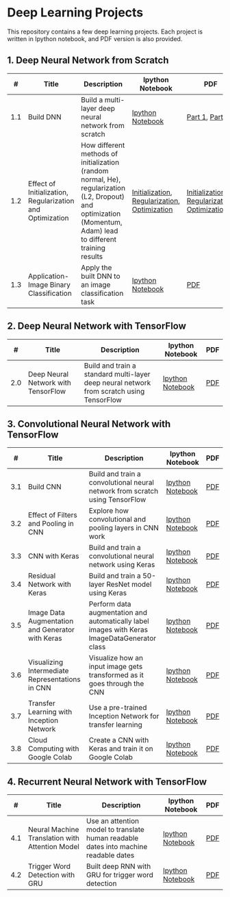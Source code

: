 # Deep Learning Projects

This repository contains a few deep learning projects. Each project is written in Ipython notebook, and PDF version is also provided.

## 1. Deep Neural Network from Scratch
|#|Title|Description|Ipython Notebook|PDF|
|-|-----|----------|--------|---------|
|1.1|Build DNN|Build a multi-layer deep neural network from scratch|[Ipython Notebook](https://github.com/boyhhy88/deep-learning/blob/master/1.%20Deep%20Neural%20Network%20from%20Scratch/1.%20Build%20DNN/Ipython%20Notebook/Deep%20Neural%20Network%20from%20Scratch.ipynb)|[Part 1](https://github.com/boyhhy88/deep-learning/blob/master/1.%20Deep%20Neural%20Network%20from%20Scratch/1.%20Build%20DNN/Ipython%20Notebook%20in%20PDF/Deep%20Neural%20Network%20from%20Scratch%20-%20Part%20I.pdf), [Part 2](https://github.com/boyhhy88/deep-learning/blob/master/1.%20Deep%20Neural%20Network%20from%20Scratch/1.%20Build%20DNN/Ipython%20Notebook%20in%20PDF/Deep%20Neural%20Network%20from%20Scratch%20-%20Part%20II.pdf)|
|1.2|Effect of Initialization, Regularization and Optimization|How different methods of initialization (random normal, He), regularization (L2, Dropout) and optimization (Momentum, Adam) lead to different training results|[Initialization](https://github.com/boyhhy88/deep-learning/blob/master/1.%20Deep%20Neural%20Network%20from%20Scratch/2.%20Effect%20of%20Initialization%2C%20Regularization%20and%20Optimization/Ipython%20Notebook/Effect%20of%20Different%20Initialization%20Methods.ipynb), [Regularization](https://github.com/boyhhy88/deep-learning/blob/master/1.%20Deep%20Neural%20Network%20from%20Scratch/2.%20Effect%20of%20Initialization%2C%20Regularization%20and%20Optimization/Ipython%20Notebook/Effect%20of%20Different%20Regularization%20Methods.ipynb), [Optimization](https://github.com/boyhhy88/deep-learning/blob/master/1.%20Deep%20Neural%20Network%20from%20Scratch/2.%20Effect%20of%20Initialization%2C%20Regularization%20and%20Optimization/Ipython%20Notebook/Effect%20of%20Different%20Optimization%20Methods.ipynb)|[Initialization](https://github.com/boyhhy88/deep-learning/blob/master/1.%20Deep%20Neural%20Network%20from%20Scratch/2.%20Effect%20of%20Initialization%2C%20Regularization%20and%20Optimization/Ipython%20Notebook%20in%20PDF/Effect%20of%20Different%20Initialization%20Methods.pdf), [Regularization](https://github.com/boyhhy88/deep-learning/blob/master/1.%20Deep%20Neural%20Network%20from%20Scratch/2.%20Effect%20of%20Initialization%2C%20Regularization%20and%20Optimization/Ipython%20Notebook%20in%20PDF/Effect%20of%20Different%20Regularization%20Methods.pdf), [Optimization](https://github.com/boyhhy88/deep-learning/blob/master/1.%20Deep%20Neural%20Network%20from%20Scratch/2.%20Effect%20of%20Initialization%2C%20Regularization%20and%20Optimization/Ipython%20Notebook%20in%20PDF/Effect%20of%20Different%20Optimization%20Methods.pdf)|
|1.3|Application-Image Binary Classification|Apply the built DNN to an image classification task|[Ipython Notebook](https://github.com/boyhhy88/deep-learning/blob/master/1.%20Deep%20Neural%20Network%20from%20Scratch/3.%20Application%20-%20Image%20Binary%20Classification/Ipython%20Notebook/Image%20Binary%20Classification.ipynb)|[PDF](https://github.com/boyhhy88/deep-learning/blob/master/1.%20Deep%20Neural%20Network%20from%20Scratch/3.%20Application%20-%20Image%20Binary%20Classification/Ipython%20Notebook%20in%20PDF/Image%20Binary%20Classification.pdf)|

## 2. Deep Neural Network with TensorFlow
|#|Title|Description|Ipython Notebook|PDF|
|-|-----|----------|--------|---------|
|2.0|Deep Neural Network with TensorFlow|Build and train a standard multi-layer deep neural network from scratch using TensorFlow|[Ipython Notebook](https://github.com/boyhhy88/deep-learning/blob/master/2.%20Deep%20Neural%20Network%20with%20TensorFlow/Ipython%20Notebook/Deep%20Neural%20Network%20with%20TensorFlow.ipynb)|[PDF](https://github.com/boyhhy88/deep-learning/blob/master/2.%20Deep%20Neural%20Network%20with%20TensorFlow/Ipython%20Notebook%20in%20PDF/Deep%20Neural%20Network%20with%20TensorFlow.pdf)|

## 3. Convolutional Neural Network with TensorFlow
|#|Title|Description|Ipython Notebook|PDF|
|-|-----|----------|--------|---------|
|3.1|Build CNN|Build and train a convolutional neural network from scratch using TensorFlow|[Ipython Notebook](https://github.com/boyhhy88/deep-learning/blob/master/3.%20Convolutional%20Neural%20Network%20with%20TensorFlow/1.%20Build%20CNN/Ipython%20Notebook/Convolutional%20Neural%20Network%20with%20Tensorflow.ipynb)|[PDF](https://github.com/boyhhy88/deep-learning/blob/master/3.%20Convolutional%20Neural%20Network%20with%20TensorFlow/1.%20Build%20CNN/Ipython%20Notebook%20in%20PDF/Convolutional%20Neural%20Network%20with%20TensorFlow.pdf)|
|3.2|Effect of Filters and Pooling in CNN|Explore how convolutional and pooling layers in CNN work|[Ipython Notebook](https://github.com/boyhhy88/deep-learning/blob/master/3.%20Convolutional%20Neural%20Network%20with%20TensorFlow/2.%20Effect%20of%20Filters%20and%20Pooling%20in%20CNN/Ipython%20Notebook/Effect%20of%20Filters%20and%20Pooling%20in%20CNN.ipynb)|[PDF](https://github.com/boyhhy88/deep-learning/blob/master/3.%20Convolutional%20Neural%20Network%20with%20TensorFlow/2.%20Effect%20of%20Filters%20and%20Pooling%20in%20CNN/Ipython%20Notebook%20in%20PDF/Effect%20of%20Filters%20and%20Pooling%20in%20CNN.pdf)|
|3.3|CNN with Keras|Build and train a convolutional neural network using Keras|[Ipython Notebook](https://github.com/boyhhy88/deep-learning/blob/master/3.%20Convolutional%20Neural%20Network%20with%20TensorFlow/3.%20CNN%20with%20Keras/Ipython%20Notebook/CNN%20with%20Keras.ipynb)|[PDF](https://github.com/boyhhy88/deep-learning/blob/master/3.%20Convolutional%20Neural%20Network%20with%20TensorFlow/3.%20CNN%20with%20Keras/Ipython%20Notebook%20in%20PDF/CNN%20with%20Keras.pdf)|
|3.4|Residual Network with Keras|Build and train a 50-layer ResNet model using Keras|[Ipython Notebook](https://github.com/boyhhy88/deep-learning/blob/master/3.%20Convolutional%20Neural%20Network%20with%20TensorFlow/4.%20Residual%20Network%20with%20Keras/Ipython%20Notebook/Residual%20Network%20with%20Keras.ipynb)|[PDF](https://github.com/boyhhy88/deep-learning/blob/master/3.%20Convolutional%20Neural%20Network%20with%20TensorFlow/4.%20Residual%20Network%20with%20Keras/Ipython%20Notebook%20in%20PDF/Residual%20Network%20with%20Keras.pdf)|
|3.5|Image Data Augmentation and Generator with Keras|Perform data augmentation and automatically label images with Keras ImageDataGenerator class|[Ipython Notebook](https://github.com/boyhhy88/deep-learning/blob/master/3.%20Convolutional%20Neural%20Network%20with%20TensorFlow/5.%20Image%20Data%20Augmentation%20and%20Generator%20with%20Keras/Ipython%20Notebook/Image%20Data%20Augmentation%20and%20Generator%20with%20Keras.ipynb)|[PDF](https://github.com/boyhhy88/deep-learning/blob/master/3.%20Convolutional%20Neural%20Network%20with%20TensorFlow/5.%20Image%20Data%20Augmentation%20and%20Generator%20with%20Keras/Ipython%20Notebook%20in%20PDF/Image%20Data%20Augmentation%20and%20Generator%20with%20Keras.pdf)|
|3.6|Visualizing Intermediate Representations in CNN|Visualize how an input image gets transformed as it goes through the CNN|[Ipython Notebook](https://github.com/boyhhy88/deep-learning/blob/master/3.%20Convolutional%20Neural%20Network%20with%20TensorFlow/6.%20Visualizing%20Intermediate%20Representations%20in%20CNN/Ipython%20Notebook/Visualizing%20Intermediate%20Representations%20in%20CNN.ipynb)|[PDF](https://github.com/boyhhy88/deep-learning/blob/master/3.%20Convolutional%20Neural%20Network%20with%20TensorFlow/6.%20Visualizing%20Intermediate%20Representations%20in%20CNN/Ipython%20Notebook%20in%20PDF/Visualizing%20Intermediate%20Representations%20in%20CNN.pdf)|
|3.7|Transfer Learning with Inception Network|Use a pre-trained Inception Network for transfer learning|[Ipython Notebook](https://github.com/boyhhy88/deep-learning/blob/master/3.%20Convolutional%20Neural%20Network%20with%20TensorFlow/7.%20Transfer%20Learning%20with%20Inception%20Network/Ipython%20Notebook/Transfer%20Learning%20with%20Inception%20Network.ipynb)|[PDF](https://github.com/boyhhy88/deep-learning/blob/master/3.%20Convolutional%20Neural%20Network%20with%20TensorFlow/7.%20Transfer%20Learning%20with%20Inception%20Network/Ipython%20Notebook%20in%20PDF/Transfer%20Learning%20with%20Inception%20Network.pdf)|
|3.8|Cloud Computing with Google Colab|Create a CNN with Keras and train it on Google Colab|[Ipython Notebook](https://github.com/boyhhy88/deep-learning/blob/master/3.%20Convolutional%20Neural%20Network%20with%20TensorFlow/8.%20Cloud%20Computing%20with%20Google%20Colab/Ipython%20Notebook/Cloud%20Computing%20with%20Google%20Colab.ipynb)|[PDF](https://github.com/boyhhy88/deep-learning/blob/master/3.%20Convolutional%20Neural%20Network%20with%20TensorFlow/8.%20Cloud%20Computing%20with%20Google%20Colab/Ipython%20Notebook%20in%20PDF/Cloud%20Computing%20with%20Google%20Colab.pdf)|

## 4. Recurrent Neural Network with TensorFlow
|#|Title|Description|Ipython Notebook|PDF|
|-|-----|----------|--------|---------|
|4.1|Neural Machine Translation with Attention Model|Use an attention model to translate human readable dates into machine readable dates|[Ipython Notebook](https://github.com/boyhhy88/deep-learning/blob/master/4.%20Recurrent%20Neural%20Network%20with%20TensorFlow/1.%20Neural%20Machine%20Translation%20with%20Attention%20Model/Ipython%20Notebook/Neural%20Machine%20Translation%20with%20Attention%20Model.ipynb)|[PDF](https://github.com/boyhhy88/deep-learning/blob/master/4.%20Recurrent%20Neural%20Network%20with%20TensorFlow/1.%20Neural%20Machine%20Translation%20with%20Attention%20Model/Ipython%20Notebook%20in%20PDF/Neural%20Machine%20Translation%20with%20Attention%20Model.pdf)|
|4.2|Trigger Word Detection with GRU|Built deep RNN with GRU for trigger word detection|[Ipython Notebook](https://github.com/boyhhy88/deep-learning/blob/master/4.%20Recurrent%20Neural%20Network%20with%20TensorFlow/2.%20Trigger%20Word%20Detection%20with%20GRU/Ipython%20Notebook/Trigger%20Word%20Detection%20with%20GRU.ipynb)|[PDF](https://github.com/boyhhy88/deep-learning/blob/master/4.%20Recurrent%20Neural%20Network%20with%20TensorFlow/2.%20Trigger%20Word%20Detection%20with%20GRU/Ipython%20Notebook%20in%20PDF/Trigger%20Word%20Detection%20with%20GRU.pdf)|

